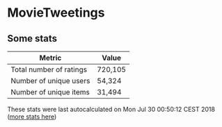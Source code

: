 # MovieTweetings
## Some stats

Metric | Value
--- | ---
Total number of ratings                 | 720,105
Number of unique users                  | 54,324
Number of unique items                  | 31,494
These stats were last autocalculated on Mon Jul 30 00:50:12 CEST 2018  ([more stats here](./stats.md))

